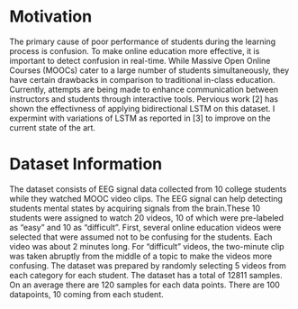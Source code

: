 # Motivation

The primary cause of poor performance of students during the learning process is confusion. To make online education more effective, it is important to detect confusion in real-time. While Massive Open Online Courses (MOOCs) cater to a large number of students simultaneously, they have certain drawbacks in comparison to traditional in-class education. Currently, attempts are being made to enhance communication between instructors and students through interactive tools. Pervious work [2] has shown the effectivness of applying bidirectional LSTM on this dataset. I expermint with variations of LSTM as reported in [3] to improve on the current state of the art.

# Dataset Information

The dataset consists of EEG signal data collected from 10 college students while they watched MOOC video clips. The EEG signal can help detecting students mental states by acquiring signals from the brain.These 10 students were assigned to watch 20 videos, 10 of which were pre-labeled as “easy” and 10 as “difficult”. First, several online education videos were selected that were assumed not to be confusing for the students. Each video was about 2 minutes long. For “difficult” videos, the two-minute clip was taken abruptly from the middle of a topic to make the videos more confusing. The dataset was prepared by randomly selecting 5 videos from each category for each student. The dataset has a total of 12811 samples. On an average there are 120 samples for each data points. There are 100 datapoints, 10 coming from each student.
